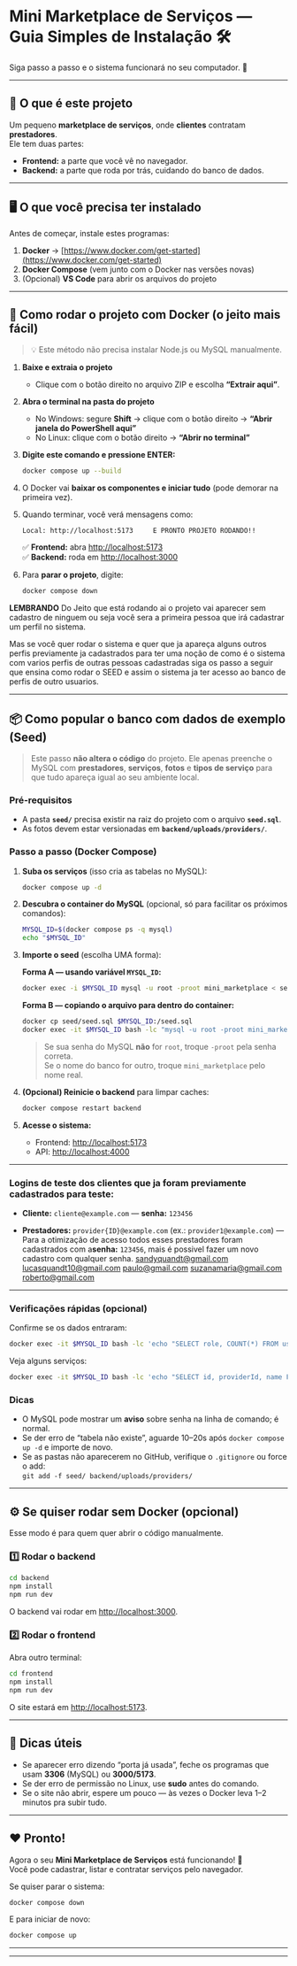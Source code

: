 # Mini Marketplace de Serviços — Guia Simples de Instalação 🛠️
 
Siga passo a passo e o sistema funcionará no seu computador. 🚀

---

## 🧩 O que é este projeto

Um pequeno **marketplace de serviços**, onde **clientes** contratam **prestadores**.  
Ele tem duas partes:
- **Frontend:** a parte que você vê no navegador.
- **Backend:** a parte que roda por trás, cuidando do banco de dados.

---

## 🖥️ O que você precisa ter instalado

Antes de começar, instale estes programas:

1. **Docker** → [https://www.docker.com/get-started](https://www.docker.com/get-started)
2. **Docker Compose** (vem junto com o Docker nas versões novas)
3. (Opcional) **VS Code** para abrir os arquivos do projeto

---

## 🚀 Como rodar o projeto com Docker (o jeito mais fácil)

> 💡 Este método não precisa instalar Node.js ou MySQL manualmente.

1. **Baixe e extraia o projeto**
   - Clique com o botão direito no arquivo ZIP e escolha **“Extrair aqui”**.

2. **Abra o terminal na pasta do projeto**
   - No Windows: segure **Shift** → clique com o botão direito → **“Abrir janela do PowerShell aqui”**
   - No Linux: clique com o botão direito → **“Abrir no terminal”**

3. **Digite este comando e pressione ENTER:**

   ```bash
   docker compose up --build
   ```

4. O Docker vai **baixar os componentes e iniciar tudo** (pode demorar na primeira vez).

5. Quando terminar, você verá mensagens como:
   ```
   Local: http://localhost:5173     E PRONTO PROJETO RODANDO!!
   ```

   ✅ **Frontend:** abra [http://localhost:5173](http://localhost:5173)  
   ✅ **Backend:** roda em [http://localhost:3000](http://localhost:3000)

6. Para **parar o projeto**, digite:
   ```bash
   docker compose down
   ```
 **LEMBRANDO**
 Do Jeito que está rodando ai o projeto vai aparecer sem cadastro de ninguem ou seja você sera a primeira pessoa que irá
 cadastrar um perfil no sistema.
 
 Mas se você quer rodar o sistema e quer que ja apareça alguns outros perfis previamente ja cadastrados para ter uma noção 
 de como é o sistema com varios perfis de outras pessoas cadastradas siga os passo a seguir que ensina como rodar o SEED
 e assim o sistema ja ter acesso ao banco de perfis de outro usuarios.

---------------------------------------------------------------------------------------------------------------------------

## 📦 Como popular o banco com dados de exemplo (Seed)

> Este passo **não altera o código** do projeto. Ele apenas preenche o MySQL com **prestadores**, **serviços**, **fotos** e **tipos de serviço** para que tudo apareça igual ao seu ambiente local.

### Pré‑requisitos
- A pasta **`seed/`** precisa existir na raiz do projeto com o arquivo **`seed.sql`**.
- As fotos devem estar versionadas em **`backend/uploads/providers/`**.

### Passo a passo (Docker Compose)
1. **Suba os serviços** (isso cria as tabelas no MySQL):
   ```bash
   docker compose up -d
   ```

2. **Descubra o container do MySQL** (opcional, só para facilitar os próximos comandos):
   ```bash
   MYSQL_ID=$(docker compose ps -q mysql)
   echo "$MYSQL_ID"
   ```

3. **Importe o seed** (escolha UMA forma):

   **Forma A — usando variável `MYSQL_ID`:**
   ```bash
   docker exec -i $MYSQL_ID mysql -u root -proot mini_marketplace < seed/seed.sql
   ```

   **Forma B — copiando o arquivo para dentro do container:**
   ```bash
   docker cp seed/seed.sql $MYSQL_ID:/seed.sql
   docker exec -it $MYSQL_ID bash -lc "mysql -u root -proot mini_marketplace < /seed.sql"
   ```

   > Se sua senha do MySQL **não** for `root`, troque `-proot` pela senha correta.  
   > Se o nome do banco for outro, troque `mini_marketplace` pelo nome real.

4. **(Opcional) Reinicie o backend** para limpar caches:
   ```bash
   docker compose restart backend
   ```

5. **Acesse o sistema:**
   - Frontend: <http://localhost:5173>
   - API: <http://localhost:4000>
   
----------------------------------------------------------------------------------------------------------------------------   
### Logins de teste dos clientes que ja foram previamente cadastrados para teste:
- **Cliente:** `cliente@example.com` — **senha:** `123456`  

- **Prestadores:** `provider{ID}@example.com` (ex.: `provider1@example.com`) — Para a otimização de acesso todos esses prestadores foram cadastrados com a**senha:** `123456`, mais é possivel fazer um novo cadastro com qualquer senha.
 sandyquandt@gmail.com
 lucasquandt10@gmail.com
 paulo@gmail.com
 suzanamaria@gmail.com
 roberto@gmail.com  
---------------------------------------------------------------------------------------------------------------------------- 

### Verificações rápidas (opcional)
Confirme se os dados entraram:
```bash
docker exec -it $MYSQL_ID bash -lc 'echo "SELECT role, COUNT(*) FROM users GROUP BY role;" | mysql -u root -proot mini_marketplace'
```
Veja alguns serviços:
```bash
docker exec -it $MYSQL_ID bash -lc 'echo "SELECT id, providerId, name FROM services ORDER BY id LIMIT 10;" | mysql -u root -proot mini_marketplace'
```

### Dicas
- O MySQL pode mostrar um **aviso** sobre senha na linha de comando; é normal.
- Se der erro de “tabela não existe”, aguarde 10–20s após `docker compose up -d` e importe de novo.
- Se as pastas não aparecerem no GitHub, verifique o `.gitignore` ou force o add:  
  `git add -f seed/ backend/uploads/providers/`

----------------------------------------------------------------------------------------------------------------------------

## ⚙️ Se quiser rodar sem Docker (opcional)

Esse modo é para quem quer abrir o código manualmente.

### 1️⃣ Rodar o backend

```bash
cd backend
npm install
npm run dev
```

O backend vai rodar em [http://localhost:3000](http://localhost:3000).

### 2️⃣ Rodar o frontend

Abra outro terminal:

```bash
cd frontend
npm install
npm run dev
```

O site estará em [http://localhost:5173](http://localhost:5173).

---

## 🧠 Dicas úteis

- Se aparecer erro dizendo “porta já usada”, feche os programas que usam **3306** (MySQL) ou **3000/5173**.
- Se der erro de permissão no Linux, use **sudo** antes do comando.
- Se o site não abrir, espere um pouco — às vezes o Docker leva 1–2 minutos pra subir tudo.

---

## ❤️ Pronto!

Agora o seu **Mini Marketplace de Serviços** está funcionando! 🎉  
Você pode cadastrar, listar e contratar serviços pelo navegador.

Se quiser parar o sistema:
```bash
docker compose down
```

E para iniciar de novo:
```bash
docker compose up
```

---

---



